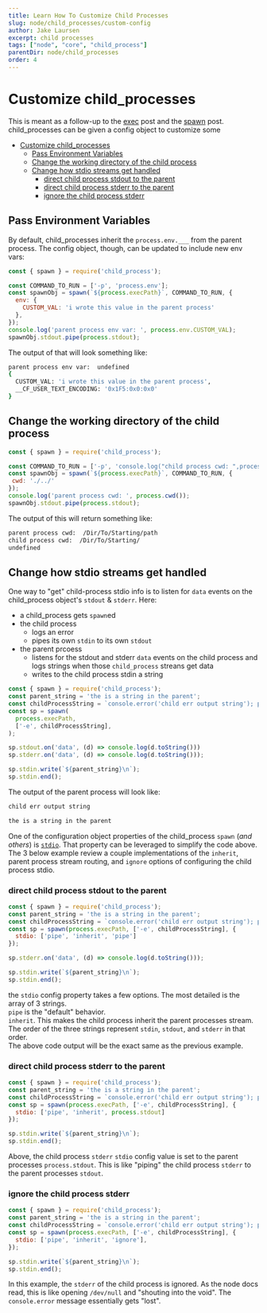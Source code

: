 ```yaml
---
title: Learn How To Customize Child Processes
slug: node/child_processes/custom-config
author: Jake Laursen
excerpt: child processes
tags: ["node", "core", "child_process"]
parentDir: node/child_processes
order: 4
---
```


# Customize child_processes
This is meant as a follow-up to the [exec](/node/child_processes/exec) post and the [spawn](/node/child_processes/spawn) post.  
child_processes can be given a config object to customize some 

- [Customize child\_processes](#customize-child_processes)
  - [Pass Environment Variables](#pass-environment-variables)
  - [Change the working directory of the child process](#change-the-working-directory-of-the-child-process)
  - [Change how stdio streams get handled](#change-how-stdio-streams-get-handled)
    - [direct child process stdout to the parent](#direct-child-process-stdout-to-the-parent)
    - [direct child process stderr to the parent](#direct-child-process-stderr-to-the-parent)
    - [ignore the child process stderr](#ignore-the-child-process-stderr)

## Pass Environment Variables
By default, child_processes inherit the `process.env.___` from the parent process. The config object, though, can be updated to include new env vars: 
```js
const { spawn } = require('child_process');

const COMMAND_TO_RUN = ['-p', 'process.env'];
const spawnObj = spawn(`${process.execPath}`, COMMAND_TO_RUN, {
  env: {
    CUSTOM_VAL: 'i wrote this value in the parent process'
  },
});
console.log('parent process env var: ', process.env.CUSTOM_VAL);
spawnObj.stdout.pipe(process.stdout);
```
The output of that will look something like:
```bash
parent process env var:  undefined
{
  CUSTOM_VAL: 'i wrote this value in the parent process',
  __CF_USER_TEXT_ENCODING: '0x1F5:0x0:0x0'
}
```

## Change the working directory of the child process
```js
const { spawn } = require('child_process');

const COMMAND_TO_RUN = ['-p', 'console.log("child process cwd: ",process.cwd())'];
const spawnObj = spawn(`${process.execPath}`, COMMAND_TO_RUN, {
 cwd: './../'
});
console.log('parent process cwd: ', process.cwd());
spawnObj.stdout.pipe(process.stdout);
```

The output of this will return something like:  
```bash
parent process cwd:  /Dir/To/Starting/path
child process cwd:  /Dir/To/Starting/
undefined
```

## Change how stdio streams get handled
One way to "get" child-process stdio info is to listen for `data` events on the child_process object's `stdout` & `stderr`. Here:
- a child_process gets `spawn`ed
- the child process 
  - logs an error
  - pipes its own `stdin` to its own `stdout`
- the parent prcoess 
  - listens for the stdout and stderr `data` events on the child process and logs strings when those `child_process` streans get data
  - writes to the child process stdin a string

```js
const { spawn } = require('child_process');
const parent_string = 'the is a string in the parent';
const childProcessString = `console.error('child err output string'); process.stdin.pipe(process.stdout)`;
const sp = spawn(
  process.execPath,
  ['-e', childProcessString],
);

sp.stdout.on('data', (d) => console.log(d.toString()))
sp.stderr.on('data', (d) => console.log(d.toString()));

sp.stdin.write(`${parent_string}\n`);
sp.stdin.end();
```
The output of the parent process will look like:
```bash
child err output string

the is a string in the parent
```

One of the configuration object properties of the child_process `spawn` (_and others_) is [`stdio`](https://nodejs.org/dist/latest-v18.x/docs/api/child_process.html#optionsstdio). That property can be leveraged to simplify the code above.  
The 3 below example review a couple implementations of the `inherit`, parent process stream routing, and `ignore` options of configuring the child process stdio.  

### direct child process stdout to the parent
```js
const { spawn } = require('child_process');
const parent_string = 'the is a string in the parent';
const childProcessString = `console.error('child err output string'); process.stdin.pipe(process.stdout)`;
const sp = spawn(process.execPath, ['-e', childProcessString], {
  stdio: ['pipe', 'inherit', 'pipe']
});

sp.stderr.on('data', (d) => console.log(d.toString()));

sp.stdin.write(`${parent_string}\n`);
sp.stdin.end();
```
the `stdio` config property takes a few options. The most detailed is the array of 3 strings.  
`pipe` is the "default" behavior.  
`inherit`. This makes the child process inherit the parent processes stream.  
The order of the three strings represent `stdin`, `stdout`, and `stderr` in that order.  
The above code output will be the exact same as the previous example.

### direct child process stderr to the parent
```js
const { spawn } = require('child_process');
const parent_string = 'the is a string in the parent';
const childProcessString = `console.error('child err output string'); process.stdin.pipe(process.stdout)`;
const sp = spawn(process.execPath, ['-e', childProcessString], {
  stdio: ['pipe', 'inherit', process.stdout]
});

sp.stdin.write(`${parent_string}\n`);
sp.stdin.end();
```
Above, the child process `stderr` `stdio` config value is set to the parent processes `process.stdout`. This is like "piping" the child process `stderr` to the parent processes `stdout`.  


### ignore the child process stderr
```js
const { spawn } = require('child_process');
const parent_string = 'the is a string in the parent';
const childProcessString = `console.error('child err output string'); process.stdin.pipe(process.stdout)`;
const sp = spawn(process.execPath, ['-e', childProcessString], {
  stdio: ['pipe', 'inherit', 'ignore'],
});

sp.stdin.write(`${parent_string}\n`);
sp.stdin.end();
```
In this example, the `stderr` of the child process is ignored. As the node docs read, this is like opening `/dev/null` and "shouting into the void".  The `console.error` message essentially gets "lost".  